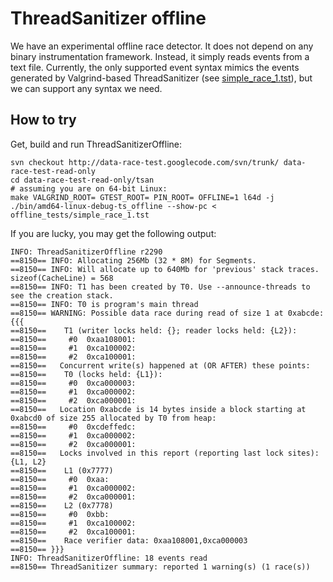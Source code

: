 # ThreadSanitizer offline #
We have an experimental offline race detector.
It does not depend on any binary instrumentation framework.
Instead, it simply reads events from a text file.
Currently, the only supported event syntax mimics
the events generated by Valgrind-based ThreadSanitizer (see [simple\_race\_1.tst](http://code.google.com/p/data-race-test/source/browse/trunk/tsan/offline_tests/simple_race_1.tst)), but we can support any syntax we need.


## How to try ##
Get, build and run ThreadSanitizerOffline:
```
svn checkout http://data-race-test.googlecode.com/svn/trunk/ data-race-test-read-only
cd data-race-test-read-only/tsan
# assuming you are on 64-bit Linux:
make VALGRIND_ROOT= GTEST_ROOT= PIN_ROOT= OFFLINE=1 l64d -j 
./bin/amd64-linux-debug-ts_offline --show-pc < offline_tests/simple_race_1.tst
```

If you are lucky, you may get the following output:
```
INFO: ThreadSanitizerOffline r2290
==8150== INFO: Allocating 256Mb (32 * 8M) for Segments.
==8150== INFO: Will allocate up to 640Mb for 'previous' stack traces.
sizeof(CacheLine) = 568
==8150== INFO: T1 has been created by T0. Use --announce-threads to see the creation stack.
==8150== INFO: T0 is program's main thread
==8150== WARNING: Possible data race during read of size 1 at 0xabcde: {{{
==8150==    T1 (writer locks held: {}; reader locks held: {L2}):
==8150==     #0  0xaa108001:
==8150==     #1  0xca100002:
==8150==     #2  0xca100001:
==8150==   Concurrent write(s) happened at (OR AFTER) these points:
==8150==    T0 (locks held: {L1}):
==8150==     #0  0xca000003:
==8150==     #1  0xca000002:
==8150==     #2  0xca000001:
==8150==   Location 0xabcde is 14 bytes inside a block starting at 0xabcd0 of size 255 allocated by T0 from heap:
==8150==     #0  0xcdeffedc:
==8150==     #1  0xca000002:
==8150==     #2  0xca000001:
==8150==   Locks involved in this report (reporting last lock sites): {L1, L2}
==8150==    L1 (0x7777)
==8150==     #0  0xaa:
==8150==     #1  0xca000002:
==8150==     #2  0xca000001:
==8150==    L2 (0x7778)
==8150==     #0  0xbb:
==8150==     #1  0xca100002:
==8150==     #2  0xca100001:
==8150==    Race verifier data: 0xaa108001,0xca000003
==8150== }}}
INFO: ThreadSanitizerOffline: 18 events read
==8150== ThreadSanitizer summary: reported 1 warning(s) (1 race(s))

```